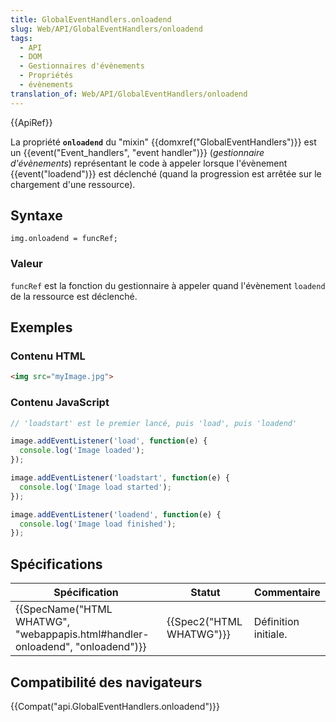 ```yaml
---
title: GlobalEventHandlers.onloadend
slug: Web/API/GlobalEventHandlers/onloadend
tags:
  - API
  - DOM
  - Gestionnaires d'évènements
  - Propriétés
  - évènements
translation_of: Web/API/GlobalEventHandlers/onloadend
---
```

{{ApiRef}}

La propriété **`onloadend`** du "mixin" {{domxref("GlobalEventHandlers")}} est un {{event("Event_handlers", "event handler")}} (_gestionnaire d'évènements_) représentant le code à appeler lorsque l'évènement {{event("loadend")}} est déclenché (quand la progression est arrêtée sur le chargement d'une ressource).

## Syntaxe

    img.onloadend = funcRef;

### Valeur

`funcRef` est la fonction du gestionnaire à appeler quand l'évènement `loadend `de la ressource est déclenché.

## Exemples

### Contenu HTML

```html
<img src="myImage.jpg">
```

### Contenu JavaScript

```js
// 'loadstart' est le premier lancé, puis 'load', puis 'loadend'

image.addEventListener('load', function(e) {
  console.log('Image loaded');
});

image.addEventListener('loadstart', function(e) {
  console.log('Image load started');
});

image.addEventListener('loadend', function(e) {
  console.log('Image load finished');
});
```

## Spécifications

| Spécification                                                                                            | Statut                           | Commentaire          |
| -------------------------------------------------------------------------------------------------------- | -------------------------------- | -------------------- |
| {{SpecName("HTML WHATWG", "webappapis.html#handler-onloadend", "onloadend")}} | {{Spec2("HTML WHATWG")}} | Définition initiale. |

## Compatibilité des navigateurs

{{Compat("api.GlobalEventHandlers.onloadend")}}
